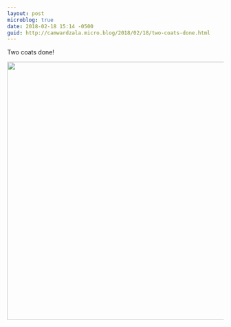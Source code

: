 ```yaml
---
layout: post
microblog: true
date: 2018-02-18 15:14 -0500
guid: http://camwardzala.micro.blog/2018/02/18/two-coats-done.html
---
```

Two coats done!

<img src="http://www.camwardzala.com/uploads/2018/eb9c0eb806.jpg" width="600" height="600" />
